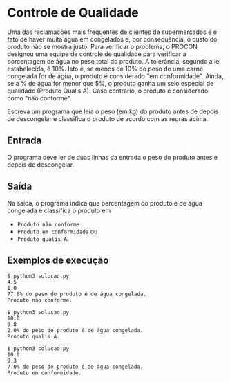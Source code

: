# Controle de Qualidade

Uma das reclamações mais frequentes de clientes de supermercados é o fato de haver muita água em congelados e, por consequência, o custo do produto não se mostra justo.  Para verificar o problema, o PROCON designou uma equipe de controle de qualidade para verificar a porcentagem de água no peso total do produto. A tolerância, segundo a lei estabelecida, é 10%. Isto é, se menos de 10% do peso de uma carne congelada for de água, o produto é considerado "em conformidade". Ainda, se a % de água for menor que 5%, o produto ganha um selo especial de qualidade (Produto Qualis A). Caso contrário, o produto é considerado como "não conforme".

Escreva um programa que leia o peso (em kg) do produto antes de depois de descongelar e classifica o produto de acordo com as regras acima.

## Entrada

O programa deve ler de duas linhas da entrada o peso do produto antes e depois de descongelar.

## Saída

Na saída, o programa indica que percentagem do produto é de água congelada e classifica o produto em

- `Produto não conforme`
- `Produto em conformidade` ou
- `Produto qualis A`.

## Exemplos de execução

```
$ python3 solucao.py
4.5
1.0
77.8% do peso do produto é de água congelada.
Produto não conforme.
```

```
$ python3 solucao.py
10.0
9.8
2.0% do peso do produto é de água congelada.
Produto qualis A.
```

```
$ python3 solucao.py
10.0
9.3
7.0% do peso do produto é de água congelada.
Produto em conformidade.
```